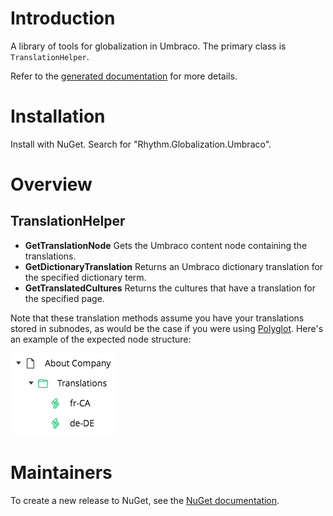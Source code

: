 # Introduction

A library of tools for globalization in Umbraco. The primary class is `TranslationHelper`.

Refer to the [generated documentation](docs/generated.md) for more details.

# Installation

Install with NuGet. Search for "Rhythm.Globalization.Umbraco".

# Overview

## TranslationHelper

* **GetTranslationNode** Gets the Umbraco content node containing the translations.
* **GetDictionaryTranslation** Returns an Umbraco dictionary translation for the specified dictionary term.
* **GetTranslatedCultures** Returns the cultures that have a translation for the specified page.

Note that these translation methods assume you have your translations stored in subnodes,
as would be the case if you were using [Polyglot](https://our.umbraco.org/projects/backoffice-extensions/polyglot/).
Here's an example of the expected node structure:

![Translations](assets/images/translations.png?raw=true "Translations")

# Maintainers

To create a new release to NuGet, see the [NuGet documentation](docs/nuget.md).